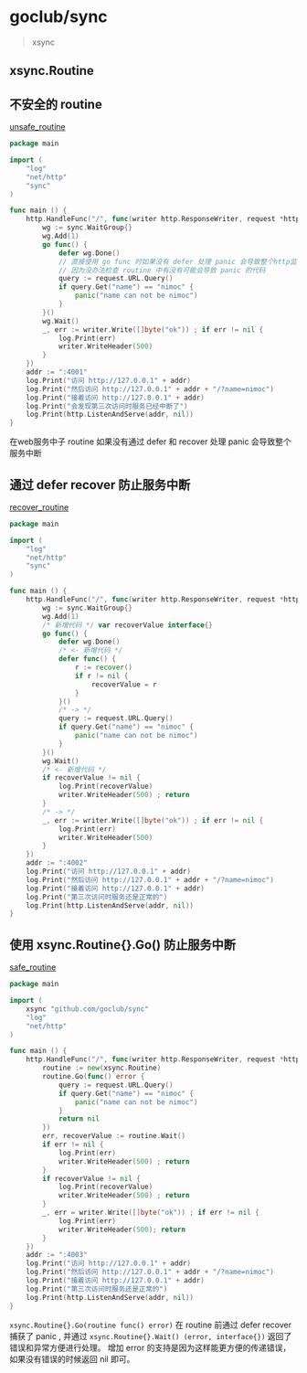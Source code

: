 # goclub/sync

> xsync

## xsync.Routine

## 不安全的 routine

[unsafe_routine](./examples/unsafe_routine/main.go)
```.go
package main

import (
	"log"
	"net/http"
	"sync"
)

func main () {
	http.HandleFunc("/", func(writer http.ResponseWriter, request *http.Request) {
		wg := sync.WaitGroup{}
		wg.Add(1)
		go func() {
			defer wg.Done()
			// 直接使用 go func 时如果没有 defer 处理 panic 会导致整个http监听都中断。在项目中会导致服务意外中断
			// 因为没办法检查 routine 中有没有可能会导致 panic 的代码
			query := request.URL.Query()
			if query.Get("name") == "nimoc" {
				panic("name can not be nimoc")
			}
		}()
		wg.Wait()
		_, err := writer.Write([]byte("ok")) ; if err != nil {
			log.Print(err)
			writer.WriteHeader(500)
		}
	})
	addr := ":4001"
	log.Print("访问 http://127.0.0.1" + addr)
	log.Print("然后访问 http://127.0.0.1" + addr + "/?name=nimoc")
	log.Print("接着访问 http://127.0.0.1" + addr)
	log.Print("会发现第三次访问时服务已经中断了")
	log.Print(http.ListenAndServe(addr, nil))
}

```

在web服务中子 routine 如果没有通过 defer 和  recover 处理 panic 会导致整个服务中断

## 通过 defer recover 防止服务中断

[recover_routine](./examples/recover_routine/main.go)
```.go
package main

import (
	"log"
	"net/http"
	"sync"
)

func main () {
	http.HandleFunc("/", func(writer http.ResponseWriter, request *http.Request) {
		wg := sync.WaitGroup{}
		wg.Add(1)
		/* 新增代码 */ var recoverValue interface{}
		go func() {
			defer wg.Done()
			/* <- 新增代码 */
			defer func() {
				r := recover()
				if r != nil {
					recoverValue = r
				}
			}()
			/* -> */
			query := request.URL.Query()
			if query.Get("name") == "nimoc" {
				panic("name can not be nimoc")
			}
		}()
		wg.Wait()
		/* <- 新增代码 */
		if recoverValue != nil {
			log.Print(recoverValue)
			writer.WriteHeader(500) ; return
		}
		/* -> */
		_, err := writer.Write([]byte("ok")) ; if err != nil {
			log.Print(err)
			writer.WriteHeader(500)
		}
	})
	addr := ":4002"
	log.Print("访问 http://127.0.0.1" + addr)
	log.Print("然后访问 http://127.0.0.1" + addr + "/?name=nimoc")
	log.Print("接着访问 http://127.0.0.1" + addr)
	log.Print("第三次访问时服务还是正常的")
	log.Print(http.ListenAndServe(addr, nil))
}

```

## 使用 xsync.Routine{}.Go() 防止服务中断 

[safe_routine](./examples/safe_routine/main.go)
```.go
package main

import (
	xsync "github.com/goclub/sync"
	"log"
	"net/http"
)

func main () {
	http.HandleFunc("/", func(writer http.ResponseWriter, request *http.Request) {
		routine := new(xsync.Routine)
		routine.Go(func() error {
			query := request.URL.Query()
			if query.Get("name") == "nimoc" {
				panic("name can not be nimoc")
			}
			return nil
		})
		err, recoverValue := routine.Wait()
		if err != nil {
			log.Print(err)
			writer.WriteHeader(500) ; return
		}
		if recoverValue != nil {
			log.Print(recoverValue)
			writer.WriteHeader(500) ; return
		}
		_, err = writer.Write([]byte("ok")) ; if err != nil {
			log.Print(err)
			writer.WriteHeader(500); return
		}
	})
	addr := ":4003"
	log.Print("访问 http://127.0.0.1" + addr)
	log.Print("然后访问 http://127.0.0.1" + addr + "/?name=nimoc")
	log.Print("接着访问 http://127.0.0.1" + addr)
	log.Print("第三次访问时服务还是正常的")
	log.Print(http.ListenAndServe(addr, nil))
}

```

`xsync.Routine{}.Go(routine func() error)` 在 routine 前通过 defer recover 捕获了 panic ,
并通过 `xsync.Routine{}.Wait() (error, interface{})` 返回了错误和异常方便进行处理。
增加 error 的支持是因为这样能更方便的传递错误，如果没有错误的时候返回 nil 即可。